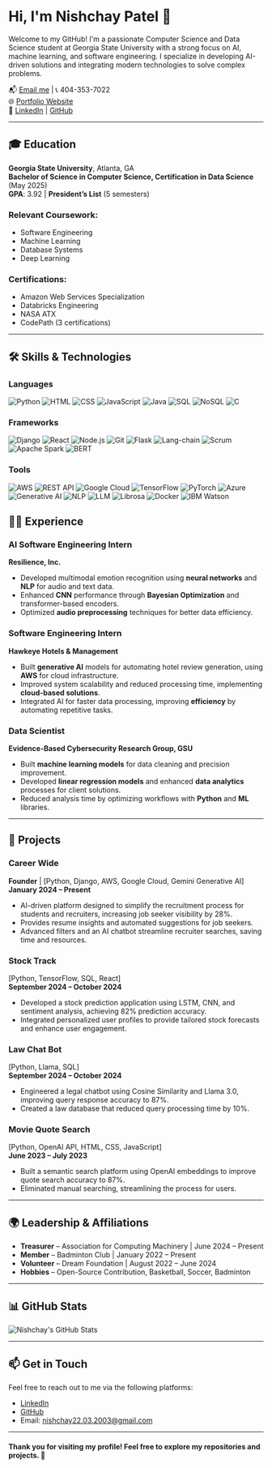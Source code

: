# Hi, I'm Nishchay Patel 👋

Welcome to my GitHub! I'm a passionate Computer Science and Data Science student at Georgia State University with a strong focus on AI, machine learning, and software engineering. I specialize in developing AI-driven solutions and integrating modern technologies to solve complex problems.

📬 [Email me](mailto:nishchay22.03.2003@gmail.com) | 📞 404-353-7022  
🌐 [Portfolio Website](https://patelnishchay.vercel.app/)  
🔗 [LinkedIn](https://www.linkedin.com/in/nishchay-pat/) | [GitHub](https://github.com/Nishchaypat)

---

## 🎓 Education

**Georgia State University**, Atlanta, GA  
**Bachelor of Science in Computer Science, Certification in Data Science** (May 2025)  
**GPA**: 3.92 | **President’s List** (5 semesters)  

### Relevant Coursework:
- Software Engineering
- Machine Learning
- Database Systems
- Deep Learning

### Certifications:
- Amazon Web Services Specialization
- Databricks Engineering
- NASA ATX
- CodePath (3 certifications)

---

## 🛠️ Skills & Technologies

### **Languages**  
![Python](https://img.shields.io/badge/Python-3776AB?style=for-the-badge&logo=python&logoColor=white) ![HTML](https://img.shields.io/badge/HTML-E34F26?style=for-the-badge&logo=html5&logoColor=white) ![CSS](https://img.shields.io/badge/CSS-1572B6?style=for-the-badge&logo=css3&logoColor=white) ![JavaScript](https://img.shields.io/badge/JavaScript-F7DF1E?style=for-the-badge&logo=javascript&logoColor=black) ![Java](https://img.shields.io/badge/Java-007396?style=for-the-badge&logo=java&logoColor=white) ![SQL](https://img.shields.io/badge/SQL-1572B6?style=for-the-badge&logo=sql&logoColor=white) ![NoSQL](https://img.shields.io/badge/NoSQL-005555?style=for-the-badge&logo=nosql&logoColor=white) ![C](https://img.shields.io/badge/C-A8B9CC?style=for-the-badge&logo=c&logoColor=black)

### **Frameworks**  
![Django](https://img.shields.io/badge/Django-092D44?style=for-the-badge&logo=django&logoColor=white) ![React](https://img.shields.io/badge/React-61DAFB?style=for-the-badge&logo=react&logoColor=black) ![Node.js](https://img.shields.io/badge/Node.js-339933?style=for-the-badge&logo=node.js&logoColor=white) ![Git](https://img.shields.io/badge/Git-F05032?style=for-the-badge&logo=git&logoColor=white) ![Flask](https://img.shields.io/badge/Flask-000000?style=for-the-badge&logo=flask&logoColor=white) ![Lang-chain](https://img.shields.io/badge/Lang%20chain-000000?style=for-the-badge&logo=langchain&logoColor=white) ![Scrum](https://img.shields.io/badge/Scrum-005F8D?style=for-the-badge&logo=scrum&logoColor=white) ![Apache Spark](https://img.shields.io/badge/Apache%20Spark-E25A1C?style=for-the-badge&logo=apache-spark&logoColor=white) ![BERT](https://img.shields.io/badge/BERT-FF0000?style=for-the-badge&logo=bert&logoColor=white)

### **Tools**  
![AWS](https://img.shields.io/badge/AWS-232F3E?style=for-the-badge&logo=amazonaws&logoColor=white) ![REST API](https://img.shields.io/badge/REST%20API-25D366?style=for-the-badge&logo=rest&logoColor=white) ![Google Cloud](https://img.shields.io/badge/Google%20Cloud-4285F4?style=for-the-badge&logo=google-cloud&logoColor=white) ![TensorFlow](https://img.shields.io/badge/TensorFlow-FF6F00?style=for-the-badge&logo=tensorflow&logoColor=white) ![PyTorch](https://img.shields.io/badge/PyTorch-EE4C2C?style=for-the-badge&logo=pytorch&logoColor=white) ![Azure](https://img.shields.io/badge/Microsoft%20Azure-0089D6?style=for-the-badge&logo=microsoft-azure&logoColor=white) ![Generative AI](https://img.shields.io/badge/Generative%20AI-FF0000?style=for-the-badge&logo=ai&logoColor=white) ![NLP](https://img.shields.io/badge/NLP-3B3B6A?style=for-the-badge&logo=nltk&logoColor=white) ![LLM](https://img.shields.io/badge/LLM-000000?style=for-the-badge&logo=openai&logoColor=white) ![Librosa](https://img.shields.io/badge/Librosa-CC6666?style=for-the-badge&logo=python&logoColor=white) ![Docker](https://img.shields.io/badge/Docker-2496ED?style=for-the-badge&logo=docker&logoColor=white) ![IBM Watson](https://img.shields.io/badge/IBM%20Watson-0068A5?style=for-the-badge&logo=ibm&logoColor=white)


## 🧑‍💻 Experience

### **AI Software Engineering Intern**  
**Resilience, Inc.** 
- Developed multimodal emotion recognition using **neural networks** and **NLP** for audio and text data.
- Enhanced **CNN** performance through **Bayesian Optimization** and transformer-based encoders.
- Optimized **audio preprocessing** techniques for better data efficiency.

### **Software Engineering Intern**  
**Hawkeye Hotels & Management** 
- Built **generative AI** models for automating hotel review generation, using **AWS** for cloud infrastructure.
- Improved system scalability and reduced processing time, implementing **cloud-based solutions**.
- Integrated AI for faster data processing, improving **efficiency** by automating repetitive tasks.

### **Data Scientist**  
**Evidence-Based Cybersecurity Research Group, GSU**
- Built **machine learning models** for data cleaning and precision improvement.
- Developed **linear regression models** and enhanced **data analytics** processes for client solutions.
- Reduced analysis time by optimizing workflows with **Python** and **ML** libraries.

---


## 🚀 Projects

### **Career Wide**  
**Founder** | [Python, Django, AWS, Google Cloud, Gemini Generative AI]  
**January 2024 – Present**  
- AI-driven platform designed to simplify the recruitment process for students and recruiters, increasing job seeker visibility by 28%.  
- Provides resume insights and automated suggestions for job seekers.  
- Advanced filters and an AI chatbot streamline recruiter searches, saving time and resources.

### **Stock Track**  
[Python, TensorFlow, SQL, React]  
**September 2024 – October 2024**  
- Developed a stock prediction application using LSTM, CNN, and sentiment analysis, achieving 82% prediction accuracy.  
- Integrated personalized user profiles to provide tailored stock forecasts and enhance user engagement.

### **Law Chat Bot**  
[Python, Llama, SQL]  
**September 2024 – October 2024**  
- Engineered a legal chatbot using Cosine Similarity and Llama 3.0, improving query response accuracy to 87%.  
- Created a law database that reduced query processing time by 10%.

### **Movie Quote Search**  
[Python, OpenAI API, HTML, CSS, JavaScript]  
**June 2023 – July 2023**  
- Built a semantic search platform using OpenAI embeddings to improve quote search accuracy to 87%.  
- Eliminated manual searching, streamlining the process for users.

---

## 🌍 Leadership & Affiliations

- **Treasurer** – Association for Computing Machinery | June 2024 – Present  
- **Member** – Badminton Club | January 2022 – Present  
- **Volunteer** – Dream Foundation | August 2022 – June 2024  
- **Hobbies** – Open-Source Contribution, Basketball, Soccer, Badminton

---

## 📊 GitHub Stats

![Nishchay's GitHub Stats](https://github-readme-stats.vercel.app/api?username=Nishchaypat&show_icons=true&count_private=true&hide=prs&theme=radical)

---


## 📫 Get in Touch

Feel free to reach out to me via the following platforms:  
- [LinkedIn](https://www.linkedin.com/in/nishchay-pat/)  
- [GitHub](https://github.com/Nishchaypat)  
- Email: [nishchay22.03.2003@gmail.com](mailto:nishchay22.03.2003@gmail.com)

---

#### Thank you for visiting my profile! Feel free to explore my repositories and projects. 🌟
